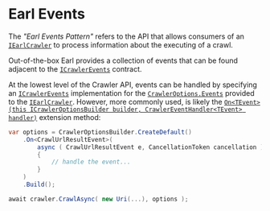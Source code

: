 ﻿# Earl Events

The *"Earl Events Pattern"* refers to the API that allows consumers of an [`IEarlCrawler`](https://github.com/Cryptoc1/earl/blob/develop/src/Crawler/Abstractions/IEarlCrawler.cs) to process information about the executing of a crawl.

Out-of-the-box Earl provides a collection of events that can be found adjacent to the [`ICrawlerEvents`](https://github.com/Cryptoc1/earl/blob/develop/src/Crawler/Abstractions/Events/ICrawlerEvents.cs#L18) contract.

At the lowest level of the Crawler API, events can be handled by specifying an [`ICrawlerEvents`](https://github.com/Cryptoc1/earl/blob/develop/src/Crawler/Abstractions/Events/ICrawlerEvents.cs#L5) implementation for the [`CrawlerOptions.Events`](https://github.com/Cryptoc1/earl/blob/develop/src/Crawler/Abstractions/Configuration/CrawlerOptions.cs#L9) provided to the [`IEarlCrawler`](https://github.com/Cryptoc1/earl/blob/develop/src/Crawler/Abstractions/IEarlCrawler.cs). However, more commonly used, is likely the [`On<TEvent>(this ICrawlerOptionsBuilder builder, CrawlerEventHandler<TEvent> handler)`](https://github.com/Cryptoc1/earl/blob/develop/src/Crawler/Events/Configuration/ICrawlerOptionsBuilderEventExtensions.cs#L13) extension method:

```csharp
var options = CrawlerOptionsBuilder.CreateDefault()
    .On<CrawlUrlResultEvent>(
        async ( CrawlUrlResultEvent e, CancellationToken cancellation ) =>
        {
            // handle the event...
        }
    )
    .Build();

await crawler.CrawlAsync( new Uri(...), options );
```